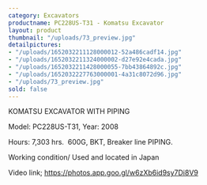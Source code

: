 ```yaml
---
category: Excavators
productname: PC228US-T31 - Komatsu Excavator
layout: product
thumbnail: "/uploads/73_preview.jpg"
detailpictures:
- "/uploads/1652032211128000012-52a486cadf14.jpg"
- "/uploads/1652032211324000002-d27e92e4cada.jpg"
- "/uploads/1652032211428000055-7bb43864892c.jpg"
- "/uploads/1652032227763000001-4a31c8072d96.jpg"
- "/uploads/73_preview.jpg"
sold: false
---
```


KOMATSU EXCAVATOR WITH PIPING

Model: PC228US-T31, Year: 2008

Hours: 7,303 hrs.  600G, BKT, Breaker line PIPING.

Working condition/ Used and located in Japan

Video link; https://photos.app.goo.gl/w6zXb6id9sy7Di8V9



